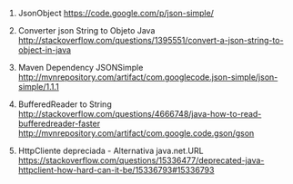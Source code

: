 
1) JsonObject
https://code.google.com/p/json-simple/

2) Converter json String to Objeto Java
http://stackoverflow.com/questions/1395551/convert-a-json-string-to-object-in-java

3) Maven Dependency JSONSimple
http://mvnrepository.com/artifact/com.googlecode.json-simple/json-simple/1.1.1

4) BufferedReader to String
http://stackoverflow.com/questions/4666748/java-how-to-read-bufferedreader-faster
http://mvnrepository.com/artifact/com.google.code.gson/gson

5) HttpCliente depreciada - Alternativa java.net.URL
https://stackoverflow.com/questions/15336477/deprecated-java-httpclient-how-hard-can-it-be/15336793#15336793
